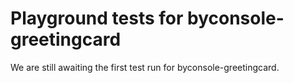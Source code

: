 # Playground tests for byconsole-greetingcard
We are still awaiting the first test run for byconsole-greetingcard.
